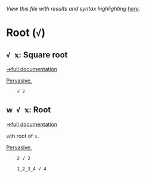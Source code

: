 *View this file with results and syntax highlighting [here](https://mlochbaum.github.io/BQN/help/squareroot_root.html).*

# Root (`√`)

## `√ 𝕩`: Square root
[→full documentation](../doc/arithmetic.md#basic-arithmetic)

[Pervasive.](../doc/arithmetic.md#pervasion)

        √ 2



## `𝕨 √ 𝕩`: Root
[→full documentation](../doc/arithmetic.md#basic-arithmetic)

`𝕨`th root of `𝕩`.

[Pervasive.](../doc/arithmetic.md#pervasion)

        2 √ 2

        1‿2‿3‿4 √ 4
